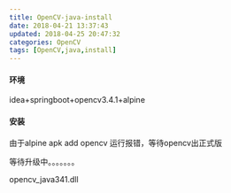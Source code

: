 ```yaml
---
title: OpenCV-java-install
date: 2018-04-21 13:37:43
updated: 2018-04-25 20:47:32
categories: OpenCV
tags: [OpenCV,java,install]
---
```


#### 环境

idea+springboot+opencv3.4.1+alpine

#### 安装

由于alpine apk add opencv 运行报错，等待opencv出正式版

等待升级中。。。。。。。



opencv_java341.dll

[](http://www.voidcn.com/article/p-ksqbxwed-bnz.html)

